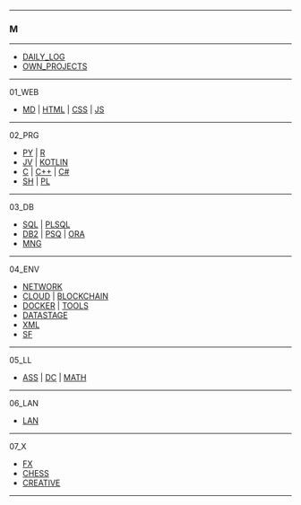 
---

### M

---

* [DAILY_LOG](https://github.com/ttltrk/TTT/blob/master/DAILY_LOG/DAILY_LOG.md)
* [OWN_PROJECTS](https://github.com/ttltrk/TTT/blob/master/PROJ/PROJ.md)

---

01_WEB

- [MD](https://github.com/ttltrk/TTT/tree/master/MD/MD.md) | [HTML](https://github.com/ttltrk/TTT/tree/master/HTML/HTML_NAV.md) | [CSS](https://github.com/ttltrk/TTT/tree/master/CSS/CSS.md) | [JS](https://github.com/ttltrk/TTT/tree/master/JS/JS.md)

---

02_PRG

- [PY](https://github.com/ttltrk/TTT/tree/master/PY/PY.md) | [R](https://github.com/ttltrk/TTT/tree/master/R/R.md)
- [JV](https://github.com/ttltrk/TTT/tree/master/JV/JV.md) | [KOTLIN](https://github.com/ttltrk/TTT/tree/master/KOT/KOTLIN.md)
- [C](https://github.com/ttltrk/TTT/tree/master/C/C.md) | [C++](https://github.com/ttltrk/TTT/tree/master/C++/C++.md) | [C#](https://github.com/ttltrk/TTT/tree/master/C#/C#.md)
- [SH](https://github.com/ttltrk/TTT/tree/master/SH/SH.md) | [PL](https://github.com/ttltrk/TTT/tree/master/PL/PL.md)

---

03_DB

- [SQL](https://github.com/ttltrk/TTT/tree/master/SQL/SQL.md) | [PLSQL](https://github.com/ttltrk/TTT/tree/master/PLSQL/PSQL.md)
- [DB2](https://github.com/ttltrk/TTT/tree/master/DB2/DB2.md) | [PSQ](https://github.com/ttltrk/TTT/tree/master/PSQ/PSQ.md) | [ORA](https://github.com/ttltrk/TTT/tree/master/ORA/ORA.md)
- [MNG](https://github.com/ttltrk/TTT/tree/master/MNG/MNG.md)

---

04_ENV

- [NETWORK](https://github.com/ttltrk/TTT/tree/master/NETWORK/NETWORK.md)
- [CLOUD](https://github.com/ttltrk/TTT/tree/master/CLOUD/CLOUD.md) | [BLOCKCHAIN](https://github.com/ttltrk/TTT/tree/master/BLK/BLK.md)
- [DOCKER](https://github.com/ttltrk/TTT/tree/master/DO/DO.md) | [TOOLS](https://github.com/ttltrk/TTT/tree/master/TOOLS/TOOLS.md)
- [DATASTAGE](https://github.com/ttltrk/TTT/tree/master/DS/DS.md)
- [XML](https://github.com/ttltrk/TTT/tree/master/XML/XML.md)
- [SF](https://github.com/ttltrk/TTT/tree/master/SALE/SALE.md)

---

05_LL

- [ASS](https://github.com/ttltrk/TTT/tree/master/ASS/ASS.md) | [DC](https://github.com/ttltrk/TTT/tree/master/DC/DC.md) | [MATH](https://github.com/ttltrk/TTT/tree/master/MATH/MATH.md)

---

06_LAN

- [LAN](https://github.com/ttltrk/TTT/tree/master/LAN/LAN.md)

---

07_X

- [FX](https://github.com/ttltrk/TTT/tree/master/FX/FX.md)
- [CHESS](https://github.com/ttltrk/TTT/tree/master/CHESS/CHESS.md)
- [CREATIVE](https://github.com/ttltrk/TTT/tree/master/CREATIVE/CREATIVE.md)

---
